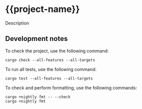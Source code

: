 # {{project-name}}

Description

## Development notes

To check the project, use the following command:

```shell script
cargo check --all-features --all-targets
```

To run all tests, use the following command:

```shell script
cargo test --all-features --all-targets
```

To check and perform formatting, use the following commands:

```shell script
cargo +nightly fmt -- --check
cargo +nightly fmt
```
